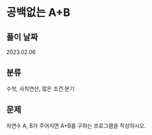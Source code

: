 # 공백없는 A+B

## 풀이 날짜
2023.02.06

## 분류
수학, 사칙연산, 많은 조건 분기

## 문제
자연수 A, B가 주어지면 A+B를 구하는 프로그램을 작성하시오.